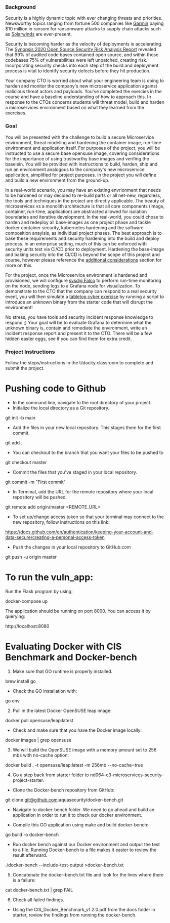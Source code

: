 ### Background
Security is a highly dynamic topic with ever changing threats and priorities. Newsworthy topics ranging from fortune 500 companies like [Garmin](https://www.wired.com/story/garmin-ransomware-hack-warning) paying $10 million in ransom for ransomware attacks to supply chain attacks such as [Solarwinds](https://www.cnet.com/news/solarwinds-hack-officially-blamed-on-russia-what-you-need-to-know) are ever-present. 

Security is becoming harder as the velocity of deployments is accelerating. The [Synopsis 2020 Open Source Security Risk Analysis Report](https://webcache.googleusercontent.com/search?q=cache:yUCraGVAdw8J:https://www.synopsys.com/content/dam/synopsys/sig-assets/reports/2020-ossra-report.pdf+&cd=1&hl=en&ct=clnk&gl=us) revealed that 99% of audited code bases contained open source, and within those codebases 75% of vulnerabilities were left unpatched, creating risk. Incorporating security checks into each step of the build and deployment process is vital to identify security defects before they hit production.

Your company CTO is worried about what your engineering team is doing to harden and monitor the company's new microservice application against malicious threat actors and payloads. You’ve completed the exercies in the course and have a baseline understanding of how to approach this. In response to the CTOs concerns students will threat model, build and harden a microservices environment based on what they learned from the exercises.

### Goal 
You will be presented with the challenge to build a secure Microservice environment, threat modeling and hardening the container image, run-time environment and application itself. For purposes of the project, you will be instructed to use a secure base opensuse image, covering considerations for the importance of using trustworthy base images and verifing the baselein. You will be provided with instructions to build, harden, ship and run an environment analogous to the company's new microservice application, simplified for project purposes. In the project you will define and build a new environment from the ground-up. 

In a real-world scenario, you may have an existing envrionment that needs to be hardened or may decided to re-build parts or all net-new, regardless, the tools and techniques in the project are directly applicable. The beauty of microservices vs a monolith architecture is that all core components (image, container, run-time, application) are abstracted allowed for isolation boundaries and iterative development. In the real-world, you could chose to harden and redeploy all base-images as one project phase and tackle docker container security, kubernetes hardening and the software composition anaylsis, as individual project phases. The best approach is to bake these requirements and security hardening into the build and deploy process. In an enterprise setting, much of this can be enforced with security units test via CI/CD prior to deployment. Hardening the base-image and baking security into the CI/CD is beyond the scope of this project and course, however please reference the [additional considerations](https://github.com/udacity/nd064-c3-Microservices-Security-project-starter/tree/master/starter#additional-considerations) section for more on this. 

For the project, once the Microservice environment is hardened and provisioned, we will configure [sysdig Falco](https://github.com/falcosecurity/falco) to perform run-time monitoring on the node, sending logs to a Grafana node for visualization. To demonstrate to the CTO that the company can respond to a real security event, you will then simulate a [tabletop cyber exercise](https://www.fireeye.com/mandiant/tabletop-exercise.html) by running a script to introduce an unknown binary from the starter code that will disrupt the environment! 

No stress, you have tools and security incident response knowledge to respond ;) Your goal will be to evaluate Grafana to determine what the unknown binary is, contain and remediate the environment, write an incident response report and present it to the CTO. There will be a few hidden easter eggs, see if you can find them for extra credit. 

### Project Instructions

Follow the steps/instructions in the Udacity classroom to complete and submit the project.

# Pushing code to Github
- In the command line, navigate to the root directory of your project.
- Initialize the local directory as a Git repository.

git init -b main

- Add the files in your new local repository. This stages them for the first commit.

git add .

- You can checkout to the branch that you want your files to be pushed to

git checkout master

- Commit the files that you've staged in your local repository.

git commit -m "First commit"

- In Terminal, add the URL for the remote repository where your local repository will be pushed.

git remote add origin/master <REMOTE_URL>

- To set up/change access token so that your terminal may connect to the new repository, follow 
    instructions on this link: 

https://docs.github.com/en/authentication/keeping-your-account-and-data-secure/creating-a-personal-access-token

- Push the changes in your local repository to GitHub.com

git push -u origin master


# To run the vuln_app:
Run the Flask program by using:

docker-compose up

The application should be running on port 8000. You can access it by querying:

http://localhost:8080


# Evaluating Docker with CIS Benchmark and Docker-bench
1. Make sure that GO runtime is properly installed.

brew install go

- Check the GO installation with:

go env

2. Pull in the latest Docker OpenSUSE leap image:

docker pull opensuse/leap:latest

- Check and make sure that you have the Docker image locally:

docker images | grep opensuse

3. We will build the OpenSUSE image with a memory amount set to 256 mbs with no-cache option:

docker build . -t opensuse/leap:latest -m 256mb --no-cache=true

4. Go a step back from starter folder to nd064-c3-microservices-security-project-starter.

- Clone the Docker-bench repository from GitHub:

git clone git@github.com:aquasecurity/docker-bench.git

- Navigate to docker-bench folder. We need to go ahead and build an application in order to run
it to check our docker environment.

- Compile this GO application using make and build docker-bench:

go build -o docker-bench

- Run docker bench against our Docker environment and output the test to a file. Running 
Docker-bench to a file makes it easier to review the result afterward.

./docker-bench --include-test-output >docker-bench.txt

5. Concatenate the docker-bench.txt file and look for the lines where there is a failure:

cat docker-bench.txt | grep FAIL

6. Check all failed findings.

- Using the CIS_Docker_Benchmark_v1.2.0.pdf from the docs folder in starter, review the findings
from running the docker-bench.
